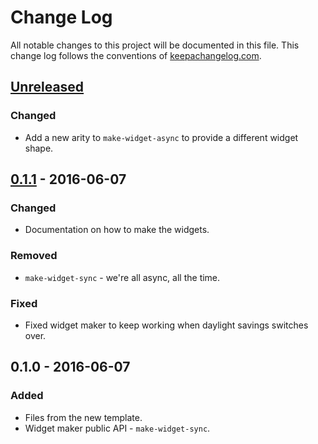 # Change Log
All notable changes to this project will be documented in this file. This change log follows the conventions of [keepachangelog.com](http://keepachangelog.com/).

## [Unreleased]
### Changed
- Add a new arity to `make-widget-async` to provide a different widget shape.

## [0.1.1] - 2016-06-07
### Changed
- Documentation on how to make the widgets.

### Removed
- `make-widget-sync` - we're all async, all the time.

### Fixed
- Fixed widget maker to keep working when daylight savings switches over.

## 0.1.0 - 2016-06-07
### Added
- Files from the new template.
- Widget maker public API - `make-widget-sync`.

[Unreleased]: https://github.com/your-name/brave-clojure-ch4/compare/0.1.1...HEAD
[0.1.1]: https://github.com/your-name/brave-clojure-ch4/compare/0.1.0...0.1.1
